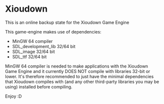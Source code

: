 # Xioudown
This is an online backup state for the Xioudown Game Engine

This game-engine makes use of dependencies:
 - MinGW 64 compiler
 - SDL_development_lib 32/64 bit
 - SDL_image 32/64 bit
 - SDL_ttf 32/64 bit

MinGW 64 compiler is needed to make applications with the Xioudown Game Engine and it currently
DOES NOT compile with libraries 32-bit or lower. It's therefore recommended to just have the
minimal dependencies that Xioudown compiles with (and any other third-party libraries you may be
using) installed before compiling.

Enjoy :D